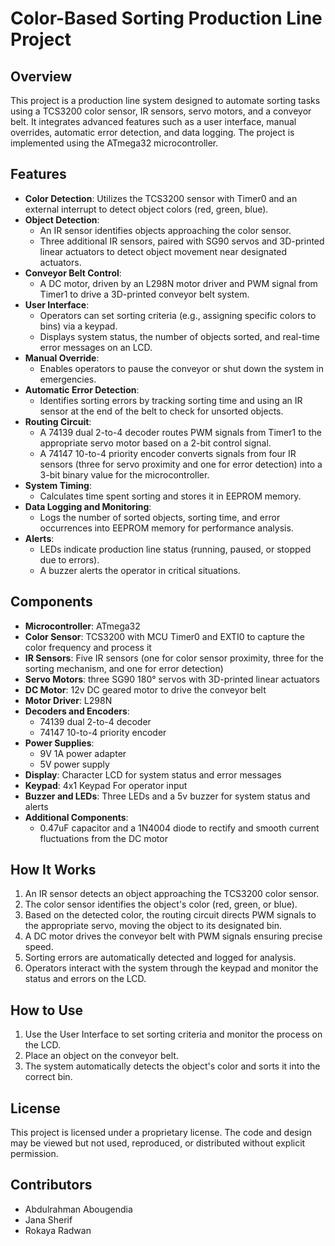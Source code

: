 
# Color-Based Sorting Production Line Project

## Overview

This project is a production line system designed to automate sorting tasks using a TCS3200 color sensor, IR sensors, servo motors, and a conveyor belt. It integrates advanced features such as a user interface, manual overrides, automatic error detection, and data logging. The project is implemented using the ATmega32 microcontroller.

## Features

- **Color Detection**: Utilizes the TCS3200 sensor with Timer0 and an external interrupt to detect object colors (red, green, blue).
- **Object Detection**:
  - An IR sensor identifies objects approaching the color sensor.
  - Three additional IR sensors, paired with SG90 servos and 3D-printed linear actuators to detect object movement near designated actuators.
- **Conveyor Belt Control**:
  - A DC motor, driven by an L298N motor driver and PWM signal from Timer1 to drive a 3D-printed conveyor belt system.
- **User Interface**:
  - Operators can set sorting criteria (e.g., assigning specific colors to bins) via a keypad.
  - Displays system status, the number of objects sorted, and real-time error messages on an LCD.
- **Manual Override**:
  - Enables operators to pause the conveyor or shut down the system in emergencies.
- **Automatic Error Detection**:
  - Identifies sorting errors by tracking sorting time and using an IR sensor at the end of the belt to check for unsorted objects.
- **Routing Circuit**:
  - A 74139 dual 2-to-4 decoder routes PWM signals from Timer1 to the appropriate servo motor based on a 2-bit control signal.
  - A 74147 10-to-4 priority encoder converts signals from four IR sensors (three for servo proximity and one for error detection) into a 3-bit binary value for the microcontroller.
- **System Timing**:
  - Calculates time spent sorting and stores it in EEPROM memory.
- **Data Logging and Monitoring**:
  - Logs the number of sorted objects, sorting time, and error occurrences into EEPROM memory for performance analysis.
- **Alerts**:
  - LEDs indicate production line status (running, paused, or stopped due to errors).
  - A buzzer alerts the operator in critical situations.

## Components

- **Microcontroller**: ATmega32
- **Color Sensor**: TCS3200 with MCU Timer0 and EXTI0 to capture the color frequency and process it
- **IR Sensors**: Five IR sensors (one for color sensor proximity, three for the sorting mechanism, and one for error detection)
- **Servo Motors**: three SG90 180° servos with 3D-printed linear actuators
- **DC Motor**: 12v DC geared motor to drive the conveyor belt
- **Motor Driver**: L298N
- **Decoders and Encoders**:
  - 74139 dual 2-to-4 decoder
  - 74147 10-to-4 priority encoder
- **Power Supplies**:
  - 9V 1A power adapter
  - 5V power supply
- **Display**: Character LCD for system status and error messages
- **Keypad**: 4x1 Keypad For operator input
- **Buzzer and LEDs**: Three LEDs and a 5v buzzer for system status and alerts
- **Additional Components**:
  - 0.47uF capacitor and a 1N4004 diode to rectify and smooth current fluctuations from the DC motor

## How It Works

1. An IR sensor detects an object approaching the TCS3200 color sensor.
2. The color sensor identifies the object's color (red, green, or blue).
3. Based on the detected color, the routing circuit directs PWM signals to the appropriate servo, moving the object to its designated bin.
4. A DC motor drives the conveyor belt with PWM signals ensuring precise speed.
5. Sorting errors are automatically detected and logged for analysis.
6. Operators interact with the system through the keypad and monitor the status and errors on the LCD.

## How to Use

1. Use the User Interface to set sorting criteria and monitor the process on the LCD.
2. Place an object on the conveyor belt.
3. The system automatically detects the object's color and sorts it into the correct bin.

## License

This project is licensed under a proprietary license. The code and design may be viewed but not used, reproduced, or distributed without explicit permission.

## Contributors

- Abdulrahman Abougendia
- Jana Sherif
- Rokaya Radwan
